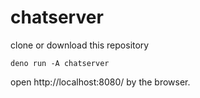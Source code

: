 # chatserver

clone or download this repository

```
deno run -A chatserver
```

open http://localhost:8080/ by the browser.
